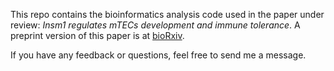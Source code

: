 This repo contains the bioinformatics analysis code used in the paper under review: *Insm1 regulates mTECs development and immune tolerance*. A preprint version of this paper is at [bioRxiv](https://www.biorxiv.org/content/10.1101/2023.01.14.524041v1). 

If you have any feedback or questions, feel free to send me a message.

